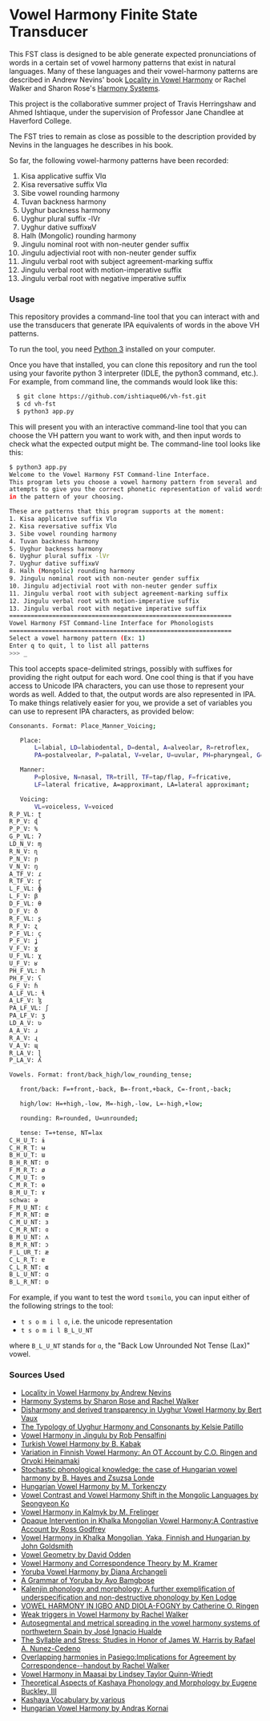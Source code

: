 # Vowel Harmony Finite State Transducer

This FST class is designed to be able generate expected pronunciations of
words in a certain set of vowel harmony patterns that exist in natural languages. Many of these languages and their vowel-harmony
patterns are described in Andrew Nevins' book [Locality in Vowel Harmony](https://mitpress.mit.edu/books/locality-vowel-harmony) or Rachel Walker and Sharon Rose's [Harmony Systems](http://idiom.ucsd.edu/~rose/RoseWalkerHarmonysystemsch8.pdf).

This project is the collaborative summer project of Travis Herringshaw and Ahmed Ishtiaque,
under the supervision of Professor Jane Chandlee at Haverford College.

The FST tries to remain as close as possible to the description provided by Nevins
in the languages he describes in his book.

So far, the following vowel-harmony patterns have been recorded:
1. Kisa applicative suffix Vlɑ
2. Kisa reversative suffix Vlɑ
3. Sibe vowel rounding harmony
4. Tuvan backness harmony
5. Uyghur backness harmony
6. Uyghur plural suffix -lVr
7. Uyghur dative suffixʁV
8. Halh (Mongolic) rounding harmony
9. Jingulu nominal root with non-neuter gender suffix
10. Jingulu adjectivial root with non-neuter gender suffix
11. Jingulu verbal root with subject agreement-marking suffix
12. Jingulu verbal root with motion-imperative suffix
13. Jingulu verbal root with negative imperative suffix

### Usage
This repository provides a command-line tool that you can interact with and use the transducers that generate IPA equivalents of words in the above VH patterns.

To run the tool, you need [Python 3](https://www.python.org/) installed on your
computer.

Once you have that installed, you can clone this repository and run the tool
using your favorite python 3 interpreter (IDLE, the python3 command, etc.). For
example, from command line, the commands would look like this:

```bash
  $ git clone https://github.com/ishtiaque06/vh-fst.git
  $ cd vh-fst
  $ python3 app.py
```

This will present you with an interactive command-line tool that you can choose
the VH pattern you want to work with, and then input words to check what the
expected output might be. The command-line tool looks like this:

```bash
$ python3 app.py
Welcome to the Vowel Harmony FST Command-line Interface.
This program lets you choose a vowel harmony pattern from several and
attempts to give you the correct phonetic representation of valid words
in the pattern of your choosing.

These are patterns that this program supports at the moment:
1. Kisa applicative suffix Vlɑ
2. Kisa reversative suffix Vlɑ
3. Sibe vowel rounding harmony
4. Tuvan backness harmony
5. Uyghur backness harmony
6. Uyghur plural suffix -lVr
7. Uyghur dative suffixʁV
8. Halh (Mongolic) rounding harmony
9. Jingulu nominal root with non-neuter gender suffix
10. Jingulu adjectivial root with non-neuter gender suffix
11. Jingulu verbal root with subject agreement-marking suffix
12. Jingulu verbal root with motion-imperative suffix
13. Jingulu verbal root with negative imperative suffix
==============================================================
Vowel Harmony FST Command-line Interface for Phonologists
==============================================================
Select a vowel harmony pattern (Ex: 1)
Enter q to quit, l to list all patterns
>>> _
```

This tool accepts space-delimited strings, possibly with suffixes for providing
 the right output for each word. One cool thing is that if you have access to
 Unicode IPA characters, you can use those to represent your words as well.
 Added to that, the output words are also represented in IPA. To make things
 relatively easier for you, we provide a set of variables you can use to
 represent IPA characters, as provided below:

 ```bash
Consonants. Format: Place_Manner_Voicing;

    Place:
        L=labial, LD=labiodental, D=dental, A=alveolar, R=retroflex,
        PA=postalveolar, P=palatal, V=velar, U=uvular, PH=pharyngeal, G=glottal;

    Manner:
        P=plosive, N=nasal, TR=trill, TF=tap/flap, F=fricative,
        LF=lateral fricative, A=approximant, LA=lateral approximant;

    Voicing:
        VL=voiceless, V=voiced
R_P_VL: ʈ
R_P_V: ɖ
P_P_V: %
G_P_VL: ʔ
LD_N_V: ɱ
R_N_V: ɳ
P_N_V: ɲ
V_N_V: ŋ
A_TF_V: ɾ
R_TF_V: ɽ
L_F_VL: ɸ
L_F_V: β
D_F_VL: θ
D_F_V: ð
R_F_VL: ʂ
R_F_V: ʐ
P_F_VL: ç
P_F_V: ʝ
V_F_V: ɣ
U_F_VL: χ
U_F_V: ʁ
PH_F_VL: ħ
PH_F_V: ʕ
G_F_V: ɦ
A_LF_VL: ɬ
A_LF_V: ɮ
PA_LF_VL: ʃ
PA_LF_V: ʒ
LD_A_V: ʋ
A_A_V: ɹ
R_A_V: ɻ
V_A_V: ɰ
R_LA_V: ɭ
P_LA_V: ʎ

Vowels. Format: front/back_high/low_rounding_tense;

    front/back: F=+front,-back, B=-front,+back, C=-front,-back;

    high/low: H=+high,-low, M=-high,-low, L=-high,+low;

    rounding: R=rounded, U=unrounded;

    tense: T=+tense, NT=lax
C_H_U_T: ɨ
C_H_R_T: ʉ
B_H_U_T: ɯ
B_H_R_NT: ʊ
F_M_R_T: ø
C_M_U_T: ɘ
C_M_R_T: ɵ
B_M_U_T: ɤ
schwa: ə
F_M_U_NT: ɛ
F_M_R_NT: œ
C_M_U_NT: ɜ
C_M_R_NT: ɞ
B_M_U_NT: ʌ
B_M_R_NT: ɔ
F_L_UR_T: æ
C_L_R_T: ɐ
C_L_R_NT: ɶ
B_L_U_NT: ɑ
B_L_R_NT: ɒ
```

For example, if you want to test the word `tsomilɑ`, you can input either of
the following strings to the tool:
  * `t s o m i l ɑ`, i.e. the unicode representation
  * `t s o m i l B_L_U_NT`

where `B_L_U_NT` stands for `ɑ`, the "Back Low Unrounded Not Tense (Lax)" vowel.

### Sources Used
* [Locality in Vowel Harmony by Andrew Nevins](https://mitpress.mit.edu/books/locality-vowel-harmony)
* [Harmony Systems by Sharon Rose and Rachel Walker](http://idiom.ucsd.edu/~rose/RoseWalkerHarmonysystemsch8.pdf)
* [Disharmony and derived transparency in Uyghur Vowel Harmony by Bert Vaux](https://web.archive.org/web/20060208045946/http://www.uwm.edu/~vaux/uyghur.pdf)
* [The Typology of Uyghur Harmony and Consonants by Kelsie Patillo](https://pdfs.semanticscholar.org/d75f/6ee2d45b03b446cff1c0fbce5c173f026899.pdf)
* [Vowel Harmony in Jingulu by Rob Pensalfini](http://www.ai.mit.edu/projects/dm/featgeom/pensalfini-harmony.pdf)
* [Turkish Vowel Harmony by B. Kabak](https://onlinelibrary.wiley.com/doi/full/10.1002/9781444335262.wbctp0118)
* [Variation in Finnish Vowel Harmony: An OT Account by C.O. Ringen and Orvoki Heinamaki](https://link.springer.com/content/pdf/10.1023%2FA%3A1006158818498.pdf)
* [Stochastic phonological knowledge: the case of Hungarian vowel harmony by B. Hayes and Zsuzsa Londe](https://www.cambridge.org/core/services/aop-cambridge-core/content/view/52E4EE2D969BC9777EB511550F0771FE/S0952675706000765a.pdf/stochastic_phonological_knowledge_the_case_of_hungarian_vowel_harmony.pdf)
* [Hungarian Vowel Harmony by M. Torkenczy](https://onlinelibrary.wiley.com/doi/full/10.1002/9781444335262.wbctp0123)
* [Vowel Contrast and Vowel Harmony Shift in the Mongolic Languages by Seongyeon Ko](http://qcpages.qc.cuny.edu/~sko/papers/Ko_2011_VHshift.in.Mong_LanguageResearch47-1.pdf)
* [Vowel Harmony in Kalmyk by M. Frelinger](http://qcpages.qc.cuny.edu/~sko/papers/Ko_2011_VHshift.in.Mong_LanguageResearch47-1.pdf)
* [Opaque Intervention in Khalka Mongolian Vowel Harmony:A Contrastive Account by Ross Godfrey](https://www.mcgill.ca/mcgwpl/files/mcgwpl/godfrey2012_0.pdf)
* [Vowel Harmony in Khalka Mongolian, Yaka, Finnish and Hungarian by John Goldsmith](https://www.jstor.org/stable/4419959?seq=1#metadata_info_tab_contents)
* [Vowel Geometry by David Odden](https://www.jstor.org/stable/pdf/4420037.pdf?refreqid=excelsior%3A9481819c7e1f122e7ed5677ef2736172)
* [Vowel Harmony and Correspondence Theory by M. Kramer](https://www.degruyter.com/view/product/178609)
* [Yoruba Vowel Harmony by Diana Archangeli](https://www.researchgate.net/publication/265303973_Yoruba_Vowel_Harmony)
* [A Grammar of Yoruba by Ayo Bamgbose](https://books.google.com/books?hl=en&lr=&id=q20vW6-CmHAC&oi=fnd&pg=PR9&dq=bamgbose+ayo&ots=nLWuEdfsdY&sig=-tuHA5iS8S37cb28lIrXORMlwVs#v=onepage&q&f=false)
* [Kalenjin phonology and morphology: A further exemplification of underspecification and
non-destructive phonology by Ken Lodge](http://www.ai.mit.edu/projects/dm/featgeom/lodge-kalenjin.pdf)
* [VOWEL HARMONY IN IGBO AND DIOLA-FOGNY by Catherine O. Ringen](https://journals.linguisticsociety.org/elanguage/sal/article/download/1064/1064-2224-1-PB.pdf)
* [Weak triggers in Vowel Harmony by Rachel Walker](https://www.jstor.org/stable/pdf/4048118.pdf)
* [Autosegmental and metrical spreading in the vowel harmony systems of northwetern Spain by José Ignacio Hualde](https://www.researchgate.net/publication/245577932_Autosegmental_and_metrical_spreading_in_the_vowel_harmony_systems_of_northwetern_Spain)
* [The Syllable and Stress: Studies in Honor of James W. Harris by Rafael A. Nunez-Cedeno](https://books.google.com/books/about/The_Syllable_and_Stress.html?id=_JjUCwAAQBAJ)
* [Overlapping harmonies in Pasiego:Implications for Agreement by Correspondence--handout by Rachel Walker](https://dornsife.usc.edu/assets/sites/1208/docs/Pasiego_UCLA_Handout_Final.pdf)
* [Vowel Harmony in Maasai by Lindsey Taylor Quinn-Wriedt](https://ir.uiowa.edu/cgi/viewcontent.cgi?referer=&httpsredir=1&article=4860&context=etd)
* [Theoretical Aspects of Kashaya Phonology and Morphology by Eugene Buckley, III](https://escholarship.org/uc/item/2m2435db)
* [Kashaya Vocabulary by various](https://www.ling.upenn.edu/~gene/Kashaya/Vocabulary/list-all.html)
* [Hungarian Vowel Harmony by Andras Kornai](http://citeseerx.ist.psu.edu/viewdoc/download?doi=10.1.1.139.6999&rep=rep1&type=pdf)
